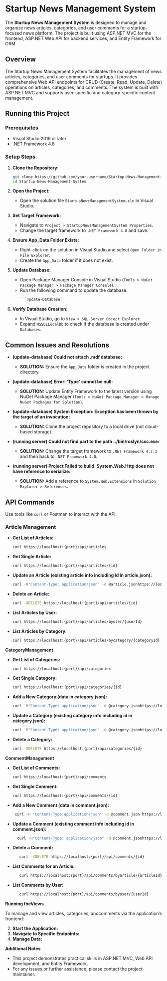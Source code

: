 # Startup News Management System

The **Startup News Management System** is designed to manage and organize news articles, categories, and user comments for a startup-focused news platform. The project is built using ASP.NET MVC for the frontend, ASP.NET Web API for backend services, and Entity Framework for ORM.

## Overview

The Startup News Management System facilitates the management of news articles, categories, and user comments for startups. It provides comprehensive Web API endpoints for CRUD (Create, Read, Update, Delete) operations on articles, categories, and comments. The system is built with ASP.NET MVC and supports user-specific and category-specific content management.

## Running this Project

### Prerequisites

- Visual Studio 2019 or later
- .NET Framework 4.8

### Setup Steps

1. **Clone the Repository:**
    ```bash
    git clone https://github.com/your-username/Startup-News-Management-System.git
    cd Startup-News-Management-System
    ```

2. **Open the Project:**
    - Open the solution file `StartupNewsManagementSystem.sln` in Visual Studio.

3. **Set Target Framework:**
    - Navigate to `Project > StartupNewsManagementSystem Properties`.
    - Change the target framework to `.NET Framework 4.8` and save.

4. **Ensure App_Data Folder Exists:**
    - Right-click on the solution in Visual Studio and select `Open Folder in File Explorer`.
    - Create the `App_Data` folder if it does not exist.

5. **Update Database:**
    - Open Package Manager Console in Visual Studio (`Tools > NuGet Package Manager > Package Manager Console`).
    - Run the following command to update the database:
      ```powershell
      ```Update-Database
      
6. **Verify Database Creation:**
    - In Visual Studio, go to `View > SQL Server Object Explorer`.
    - Expand `MSSQLLocalDb` to check if the database is created under `Databases`.

## Common Issues and Resolutions

- **(update-database) Could not attach .mdf database:**
  - **SOLUTION:** Ensure the `App_Data` folder is created in the project directory.

- **(update-database) Error: 'Type' cannot be null:**
  - **SOLUTION:** Update Entity Framework to the latest version using NuGet Package Manager (`Tools > NuGet Package Manager > Manage NuGet Packages for Solution`).

- **(update-database) System Exception: Exception has been thrown by the target of an invocation:**
  - **SOLUTION:** Clone the project repository to a local drive (not cloud-based storage).

- **(running server) Could not find part to the path ../bin/roslyn/csc.exe:**
  - **SOLUTION:** Change the target framework to `.NET Framework 4.7.1` and then back to `.NET Framework 4.8`.

- **(running server) Project Failed to build. System.Web.Http does not have reference to serialize:**
  - **SOLUTION:** Add a reference to `System.Web.Extensions` in `Solution Explorer > References`.

## API Commands

Use tools like `curl` or Postman to interact with the API.

### Article Management

- **Get List of Articles:**
  ```bash
  curl https://localhost:{port}/api/articles

*  **Get Single Article:**
   ```bash
   curl https://localhost:{port}/api/articles/{id}


*   **Update an Article (existing article info including id in article.json):**
    ```bash
    curl -H"Content-Type: application/json" -d @article.jsonhttps://localhost:{port}/api/articles/{id}
*  **Delete an Article:**
    ```bash
   curl -XDELETE https://localhost:{port}/api/articles/{id}
*   **List Articles by User:**
     ```bash
    curl https://localhost:{port}/api/articles/byuser/{userId}
*   **List Articles by Category:**
     ```bash
    curl https://localhost:{port}/api/articles/bycategory/{categoryId}

**CategoryManagement**
*   **Get List of Categories:**
    ```bash
    curl https://localhost:{port}/api/categories
*   **Get Single Category:**
    ```bash
    curl https://localhost:{port}/api/categories/{id}
*   **Add a New Category (data in category.json):**
    ```bash
    curl -H"Content-Type: application/json" -d @category.jsonhttps://localhost:{port}/api/categories

*   **Update a Category (existing category info including id in category.json):**
    ```bash
    curl -H"Content-Type: application/json" -d @category.jsonhttps://localhost:{port}/api/categories/{id}
*   **Delete a Category:**
    ```bash
    curl -XDELETE https://localhost:{port}/api/categories/{id}
**CommentManagement**
*   **Get List of Comments:**
    ```bash
    curl https://localhost:{port}/api/comments
*   **Get Single Comment:**
    ```bash
    curl https://localhost:{port}/api/comments/{id}

*   **Add a New Comment (data in comment.json):**
    ```bash
     curl -H "Content-Type:application/json" -d @comment.json https://localhost:{port}/api/comments

*   **Update a Comment (existing comment info including id in comment.json):**
    ```bash
      curl -H"Content-Type: application/json" -d @comment.jsonhttps://localhost:{port}/api/comments/{id}

*   **Delete a Comment:**
    ```bash
       curl -XDELETE https://localhost:{port}/api/comments/{id}

*   **List Comments for an Article:**
    ```bash
       curl https://localhost:{port}/api/comments/byarticle/{articleId}

*   **List Comments by User:**
    ```bash
       curl https://localhost:{port}/api/comments/byuser/{userId}

**Running theViews**

To manage and view articles, categories, andcomments via the application’s frontend:

2.  **Start the Application:**
5.  **Navigate to Specific Endpoints:**
8.  **Manage Data:**

**Additional Notes**

*   This project demonstrates practical skills in ASP.NET MVC, Web API development, and Entity Framework.
*   For any issues or further assistance, please contact the project maintainer.
